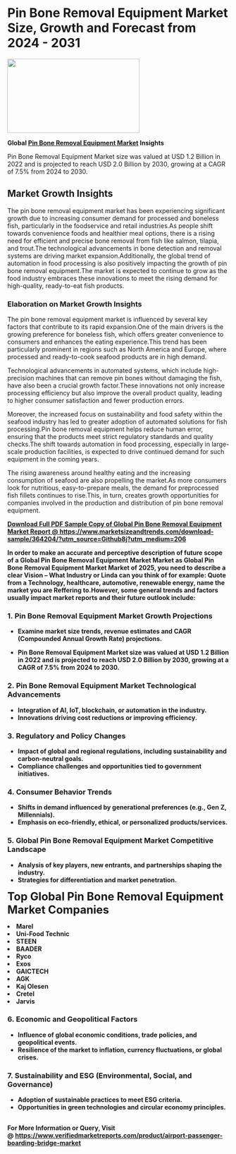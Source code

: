 <H1>Pin Bone Removal Equipment Market Size, Growth and Forecast from 2024 - 2031</H1><img class="aligncenter size-medium wp-image-584254" src="https://thirdeyenews.in/wp-content/uploads/2024/09/Global-Market-Research-300x168.jpeg" alt="" width="300" height="168" /><p><strong>Global&nbsp;<a href="https://www.marketsizeandtrends.com/download-sample/364204/?utm_source=Github8j?utm_medium=206">Pin Bone Removal Equipment Market</a> Insights</strong></p><p>Pin Bone Removal Equipment Market size was valued at USD 1.2 Billion in 2022 and is projected to reach USD 2.0 Billion by 2030, growing at a CAGR of 7.5% from 2024 to 2030.</p><p><h2>Market Growth Insights</h2> <p>The pin bone removal equipment market has been experiencing significant growth due to increasing consumer demand for processed and boneless fish, particularly in the foodservice and retail industries.As people shift towards convenience foods and healthier meal options, there is a rising need for efficient and precise bone removal from fish like salmon, tilapia, and trout.The technological advancements in bone detection and removal systems are driving market expansion.Additionally, the global trend of automation in food processing is also positively impacting the growth of pin bone removal equipment.The market is expected to continue to grow as the food industry embraces these innovations to meet the rising demand for high-quality, ready-to-eat fish products.</p> <p><strong><a href="#"></a></strong></p> <h3>Elaboration on Market Growth Insights</h3> <p>The pin bone removal equipment market is influenced by several key factors that contribute to its rapid expansion.One of the main drivers is the growing preference for boneless fish, which offers greater convenience to consumers and enhances the eating experience.This trend has been particularly prominent in regions such as North America and Europe, where processed and ready-to-cook seafood products are in high demand.</p> <p>Technological advancements in automated systems, which include high-precision machines that can remove pin bones without damaging the fish, have also been a crucial growth factor.These innovations not only increase processing efficiency but also improve the overall product quality, leading to higher consumer satisfaction and fewer production errors.</p> <p>Moreover, the increased focus on sustainability and food safety within the seafood industry has led to greater adoption of automated solutions for fish processing.Pin bone removal equipment helps reduce human error, ensuring that the products meet strict regulatory standards and quality checks.The shift towards automation in food processing, especially in large-scale production facilities, is expected to drive continued demand for such equipment in the coming years.</p> <p>The rising awareness around healthy eating and the increasing consumption of seafood are also propelling the market.As more consumers look for nutritious, easy-to-prepare meals, the demand for preprocessed fish fillets continues to rise.This, in turn, creates growth opportunities for companies involved in the production and distribution of pin bone removal equipment.</p> <p><strong><a href="#"></p><p><span class=""><strong>Download Full PDF Sample Copy of Global Pin Bone Removal Equipment Market Report</strong> @ <a href="https://www.marketsizeandtrends.com/download-sample/364204/?utm_source=Github8j?utm_medium=206" target="_blank">https://www.marketsizeandtrends.com/download-sample/364204/?utm_source=Github8j?utm_medium=206</a></span></p><p>In order to make an accurate and perceptive description of future scope of a Global&nbsp;Pin Bone Removal Equipment Market Market as Global&nbsp;Pin Bone Removal Equipment Market Market of 2025, you need to describe a clear Vision &ndash; What Industry or Linda can you think of for example: Quote from a Technology, healthcare, automotive, renewable energy, name the market you are Reffering to.However, some general trends and factors usually impact market reports and their future outlook include:</p><h3>1.&nbsp;<strong>Pin Bone Removal Equipment Market Growth Projections</strong></h3><ul><li>Examine market size trends, revenue estimates and CAGR (Compounded Annual Growth Rate) projections.</li><li><p>Pin Bone Removal Equipment Market size was valued at USD 1.2 Billion in 2022 and is projected to reach USD 2.0 Billion by 2030, growing at a CAGR of 7.5% from 2024 to 2030.</p></li></ul><h3>2.&nbsp;<strong>Pin Bone Removal Equipment Market Technological Advancements</strong></h3><ul><li>Integration of AI, IoT, blockchain, or automation in the industry.</li><li>Innovations driving cost reductions or improving efficiency.</li></ul><h3>3.&nbsp;<strong>Regulatory and Policy Changes</strong></h3><ul><li>Impact of global and regional regulations, including sustainability and carbon-neutral goals.</li><li>Compliance challenges and opportunities tied to government initiatives.</li></ul><h3>4.&nbsp;<strong>Consumer Behavior Trends</strong></h3><ul><li>Shifts in demand influenced by generational preferences (e.g., Gen Z, Millennials).</li><li>Emphasis on eco-friendly, ethical, or personalized products/services.</li></ul><h3>5.&nbsp;<strong>Global Pin Bone Removal Equipment Market Competitive Landscape</strong></h3><ul><li>Analysis of key players, new entrants, and partnerships shaping the industry.</li><li>Strategies for differentiation and market penetration.</li></ul><p data-pm-slice="1 1 []"><span style="color: inherit; font-family: inherit; font-size: 25px;">Top Global Pin Bone Removal Equipment Market Companies</span></p><div class="" data-test-id=""><p><li>Marel</li><li> Uni-Food Technic</li><li> STEEN</li><li> BAADER</li><li> Ryco</li><li> Exos</li><li> GAICTECH</li><li> AGK</li><li> Kaj Olesen</li><li> Cretel</li><li> Jarvis</li></p></div><h3>6.&nbsp;<strong>Economic and Geopolitical Factors</strong></h3><ul><li>Influence of global economic conditions, trade policies, and geopolitical events.</li><li>Resilience of the market to inflation, currency fluctuations, or global crises.</li></ul><h3>7.&nbsp;<strong>Sustainability and ESG (Environmental, Social, and Governance)</strong></h3><ul><li>Adoption of sustainable practices to meet ESG criteria.</li><li>Opportunities in green technologies and circular economy principles.</li></ul><h2><strong style="font-size: 14px;">For More Information or Query, Visit @&nbsp;</strong><a style="background-color: #ffffff; font-size: 14px;" href="https://www.marketsizeandtrends.com/report/pin-bone-removal-equipment-market/" target="_blank">https://www.verifiedmarketreports.com/product/airport-passenger-boarding-bridge-market</a></h2>